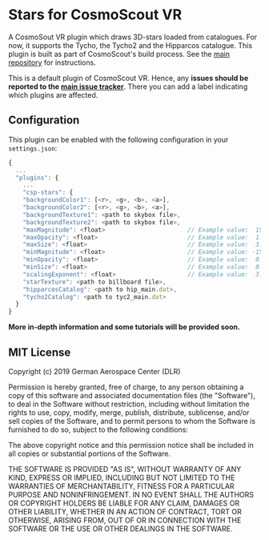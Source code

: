 # Stars for CosmoScout VR

A CosmoSout VR plugin which draws 3D-stars loaded from catalogues. For now, it supports the Tycho, the Tycho2 and the Hipparcos catalogue. This plugin is built as part of CosmoScout's build process. See the [main repository](https://github.com/cosmoscout/cosmoscout-vr) for instructions.

This is a default plugin of CosmoScout VR. Hence, any **issues should be reported to the [main issue tracker](https://github.com/cosmoscout/cosmoscout-vr/issues)**. There you can add a label indicating which plugins are affected.

## Configuration

This plugin can be enabled with the following configuration in your `settings.json`:

```javascript
{
  ...
  "plugins": {
    ...
    "csp-stars": {
    "backgroundColor1": [<r>, <g>, <b>, <a>],
    "backgroundColor2": [<r>, <g>, <b>, <a>],
    "backgroundTexture1": <path to skybox file>,
    "backgroundTexture2": <path to skybox file>,
    "maxMagnitude": <float>                       // Example value:  15.0,
    "maxOpacity": <float>                         // Example value:  1.0,
    "maxSize": <float>                            // Example value:  3.0,
    "minMagnitude": <float>                       // Example value: -15.0,
    "minOpacity": <float>                         // Example value:  0.5,
    "minSize": <float>                            // Example value:  0.1,
    "scalingExponent": <float>                    // Example value:  3.0,
    "starTexture": <path to billboard file>,
    "hipparcosCatalog": <path to hip_main.dat>,
    "tycho2Catalog": <path to tyc2_main.dat>
  }
}
```

**More in-depth information and some tutorials will be provided soon.**

## MIT License

Copyright (c) 2019 German Aerospace Center (DLR)

Permission is hereby granted, free of charge, to any person obtaining a copy
of this software and associated documentation files (the "Software"), to deal
in the Software without restriction, including without limitation the rights
to use, copy, modify, merge, publish, distribute, sublicense, and/or sell
copies of the Software, and to permit persons to whom the Software is
furnished to do so, subject to the following conditions:

The above copyright notice and this permission notice shall be included in all
copies or substantial portions of the Software.

THE SOFTWARE IS PROVIDED "AS IS", WITHOUT WARRANTY OF ANY KIND, EXPRESS OR
IMPLIED, INCLUDING BUT NOT LIMITED TO THE WARRANTIES OF MERCHANTABILITY,
FITNESS FOR A PARTICULAR PURPOSE AND NONINFRINGEMENT. IN NO EVENT SHALL THE
AUTHORS OR COPYRIGHT HOLDERS BE LIABLE FOR ANY CLAIM, DAMAGES OR OTHER
LIABILITY, WHETHER IN AN ACTION OF CONTRACT, TORT OR OTHERWISE, ARISING FROM,
OUT OF OR IN CONNECTION WITH THE SOFTWARE OR THE USE OR OTHER DEALINGS IN THE
SOFTWARE.
